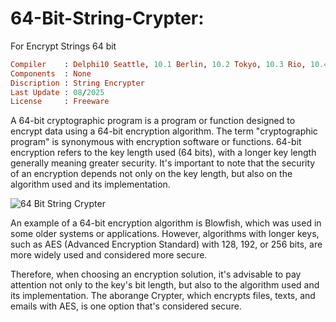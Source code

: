 # 64-Bit-String-Crypter:
For Encrypt Strings 64 bit

```ruby
Compiler    : Delphi10 Seattle, 10.1 Berlin, 10.2 Tokyo, 10.3 Rio, 10.4 Sydney, 11 Alexandria, 12 Athens
Components  : None
Discription : String Encrypter
Last Update : 08/2025
License     : Freeware
```

A 64-bit cryptographic program is a program or function designed to encrypt data using a 64-bit encryption algorithm. The term "cryptographic program" is synonymous with encryption software or functions. 64-bit encryption refers to the key length used (64 bits), with a longer key length generally meaning greater security. It's important to note that the security of an encryption depends not only on the key length, but also on the algorithm used and its implementation.


![64 Bit String Crypter](https://github.com/user-attachments/assets/e8b5886b-7346-45a9-807f-6ead477c06cf)



An example of a 64-bit encryption algorithm is Blowfish, which was used in some older systems or applications. However, algorithms with longer keys, such as AES (Advanced Encryption Standard) with 128, 192, or 256 bits, are more widely used and considered more secure.

Therefore, when choosing an encryption solution, it's advisable to pay attention not only to the key's bit length, but also to the algorithm used and its implementation. The aborange Crypter, which encrypts files, texts, and emails with AES, is one option that's considered secure.

